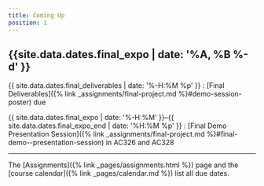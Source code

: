 ```yaml
---
title: Coming Up
position: 1
---
```


## {{site.data.dates.final_expo | date: '%A, %B %-d' }}

{{ site.data.dates.final_deliverables | date: '%-H:%M %p' }}
: [Final Deliverables]({% link _assignments/final-project.md %}#demo-session-poster) due

{{ site.data.dates.final_expo | date: '%-H:%M' }}–{{ site.data.dates.final_expo_end | date: '%H:%M %p' }}
: [Final Demo Presentation Session]({% link _assignments/final-project.md %}#final-demo--presentation-session) in AC326 and AC328

---

The [Assignments]({% link _pages/assignments.html %}) page and the [course calendar]({% link _pages/calendar.md %}) list all due dates.
